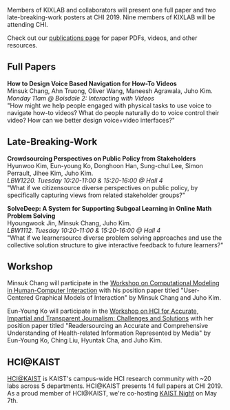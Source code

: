 Members of KIXLAB and collaborators will present one full paper and two late-breaking-work posters at CHI 2019. Nine members of KIXLAB will be attending CHI.

Check out our [publications page](https://kixlab.org/publications/) for paper PDFs, videos, and other resources.

## Full Papers

**How to Design Voice Based Navigation for How-To Videos**\
Minsuk Chang, Ahn Truong, Oliver Wang, Maneesh Agrawala, Juho Kim.\
_Monday 11am @ Boisdale 2: Interacting with Videos_\
"How might we help people engaged with physical tasks to use voice to navigate how-to videos? What do people naturally do to voice control their video? How can we better design voice+video interfaces?"

## Late-Breaking-Work

**Crowdsourcing Perspectives on Public Policy from Stakeholders**\
Hyunwoo Kim, Eun-young Ko, Donghoon Han, Sung-chul Lee, Simon Perrault, Jihee Kim, Juho Kim.\
_LBW1220. Tuesday 10:20-11:00 & 15:20-16:00 @ Hall 4_\
"What if we citizensource diverse perspectives on public policy, by specifically capturing views from related stakeholder groups?"

**SolveDeep: A System for Supporting Subgoal Learning in Online Math Problem Solving**\
Hyoungwook Jin, Minsuk Chang, Juho Kim.\
_LBW1112. Tuesday 10:20-11:00 & 15:20-16:00 @ Hall 4_\
"What if we learnersource diverse problem solving approaches and use the collective solution structure to give interactive feedback to future learners?"

## Workshop

Minsuk Chang will participate in the [Workshop on Computational Modeling in Human-Computer Interaction](https://hcicompmodeling.wordpress.com/) with his position paper titled "User-Centered Graphical Models of Interaction" by Minsuk Chang and Juho Kim.

Eun-Young Ko will participate in the [Workshop on HCI for Accurate, Impartial and Transparent Journalism: Challenges and Solutions](http://hciandjournalism.com/) with her position paper titled "Readersourcing an Accurate and Comprehensive Understanding of Health-related Information Represented by Media" by Eun-Young Ko, Ching Liu, Hyuntak Cha, and Juho Kim.

## HCI@KAIST

[HCI@KAIST](https://sites.google.com/site/hcikaist/) is KAIST's campus-wide HCI research community with ~20 labs across 5 departments. HCI@KAIST presents 14 full papers at CHI 2019. As a proud member of HCI@KAIST, we're co-hosting [KAIST Night](https://sites.google.com/site/hcikaist/chi2019) on May 7th.
